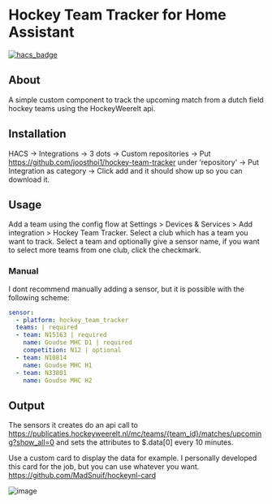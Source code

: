 # Hockey Team Tracker for Home Assistant
[![hacs_badge](https://img.shields.io/badge/HACS-Default-orange.svg)](https://github.com/custom-components/hacs)

## About
A simple custom component to track the upcoming match from a dutch field hockey teams using the HockeyWeerelt api.
## Installation
HACS → Integrations → 3 dots → Custom repositories → Put https://github.com/joosthoi1/hockey-team-tracker under ‘repository’ → Put Integration as category → Click add and it should show up so you can download it.

## Usage
Add a team using the config flow at Settings > Devices & Services > Add integration > Hockey Team Tracker.
Select a club which has a team you want to track.
Select a team and optionally give a sensor name, if you want to select more teams from one club, click the checkmark.

### Manual
I dont recommend manually adding a sensor, but it is possible with the following scheme:

```yaml
sensor:  
  - platform: hockey_team_tracker  
  teams: | required  
  - team: N15163 | required  
    name: Goudse MHC D1 | required  
    competition: N12 | optional  
  - team: N10814  
    name: Goudse MHC H1  
  - team: N33801  
    name: Goudse MHC H2  
```


## Output
The sensors it creates do an api call to https://publicaties.hockeyweerelt.nl/mc/teams/{team_id}/matches/upcoming?show_all=0 and sets the attributes to $.data[0] every 10 minutes.

Use a custom card to display the data for example. I personally developed this card for the job, but you can use whatever you want.  https://github.com/MadSnuif/hockeynl-card

![image](https://github.com/joosthoi1/hockey-team-tracker/assets/44155686/203eb594-04e1-4618-a5b3-a11d60b412ef)
